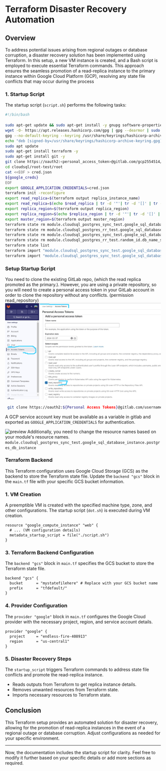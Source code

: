 # Terraform Disaster Recovery Automation

## Overview

To address potential issues arising from regional outages or database corruption, a disaster recovery solution has been implemented using Terraform. In this setup, a new VM instance is created, and a Bash script is employed to execute essential Terraform commands. This approach ensures the seamless promotion of a read-replica instance to the primary instance within Google Cloud Platform (GCP), resolving any state file conflicts that may occur during the process

### 1. Startup Script

The startup script (`script.sh`) performs the following tasks:

```bash
#!/bin/bash

sudo apt-get update && sudo apt-get install -y gnupg software-properties-common
wget -O- https://apt.releases.hashicorp.com/gpg | gpg --dearmor | sudo tee /usr/share/keyrings/hashicorp-archive-keyring.gpg
gpg --no-default-keyring --keyring /usr/share/keyrings/hashicorp-archive-keyring.gpg --fingerprint
echo "deb [signed-by=/usr/share/keyrings/hashicorp-archive-keyring.gpg] https://apt.releases.hashicorp.com $(lsb_release -cs) main" | sudo tee /etc/apt/sources.list.d/hashicorp.list
sudo apt update
sudo apt-get install terraform -y
sudo apt-get install git -y
git clone https://oauth2:<personal_access_token>@gitlab.com/gcp2554514/cloudsql.git
cd cloudsql/root-test/root
cat <<EOF > cred.json
${google_creds}
EOF
export GOOGLE_APPLICATION_CREDENTIALS=cred.json
terraform init -reconfigure
export read_replica=$(terraform output replica_instance_name)
export read_replica=$(echo $read_replica | tr -d '"'| tr -d '[]' | tr -d ',' | tr -d ' ')
export replica_region=$(terraform output replica_region)
export replica_region=$(echo $replica_region | tr -d '"'| tr -d '[]' | tr -d ',')
export master_region=$(terraform output master_region)
terraform state rm module.cloudsql_postgres_sync_test.google_sql_database_instance.postgres_db_instance 
terraform state rm module.cloudsql_postgres_rr_test.google_sql_database_instance.replicas
terraform state rm module.cloudsql_postgres_sync_test.google_sql_database.additional_databases
terraform state rm module.cloudsql_postgres_rr_test.random_id.db_name_suffix_replica
terraform state list
terraform import "module.cloudsql_postgres_sync_test.google_sql_database_instance.postgres_db_instance" "projects/<project_id>/instances/$read_replica" 
terraform import "module.cloudsql_postgres_sync_test.google_sql_database.additional_databases[0]" "projects/<project_id>/instances/${read_replica}/databases/additional-database" 
```

### Setup Startup Script

You need to clone the existing GitLab repo, (which the read replica promoted as the primary.). 
However, you are using a private repository, so you will need to create a personal access token in your GitLab account in order to clone the repository without any conflicts. (permission read_repository)
![preview](image.png?raw=true "screen")

```bash
 git clone https://oauth2:${Personal Access Tokens}@gitlab.com/username/myrepo.git
```

A GCP service account key must be available as a variable in gitlab and exported as `GOOGLE_APPLICATION_CREDENTIALS` for authentication.

![preview](image2.png?raw=true "screen")
Additionally, you need to change the resource names based on your module's resource names. `module.cloudsql_postgres_sync_test.google_sql_database_instance.postgres_db_instance` 

### Terraform Backend

This Terraform configuration uses Google Cloud Storage (GCS) as the backend to store the Terraform state file. Update the `backend "gcs"` block in the `main.tf` file with your specific GCS bucket information.


### 1. VM Creation

A preemptible VM is created with the specified machine type, zone, and other configurations. The startup script (`dot.sh`) is executed during VM creation.

```hcl
resource "google_compute_instance" "web" {
  # ... (VM configuration details)
  metadata_startup_script = file("./script.sh")
}
```



### 3. Terraform Backend Configuration

The `backend "gcs"` block in `main.tf` specifies the GCS bucket to store the Terraform state file.

```hcl
backend "gcs" {
  bucket      = "mystatefilehere" # Replace with your GCS bucket name
  prefix      = "tfdefault/"
}
```

### 4. Provider Configuration

The `provider "google"` block in `main.tf` configures the Google Cloud provider with the necessary project, region, and service account details.

```hcl
provider "google" {
  project     = "endless-fire-408913"
  region      = "us-central1"
}
```

### 5. Disaster Recovery Steps

The `startup_script` triggers Terraform commands to address state file conflicts and promote the read-replica instance.

- Reads outputs from Terraform to get replica instance details.
- Removes unwanted resources from Terraform state.
- Imports necessary resources to Terraform state.

## Conclusion

This Terraform setup provides an automated solution for disaster recovery, allowing for the promotion of read-replica instances in the event of a regional outage or database corruption. Adjust configurations as needed for your specific environment.

---

Now, the documentation includes the startup script for clarity. Feel free to modify it further based on your specific details or add more sections as required.
